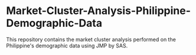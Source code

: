 # Market-Cluster-Analysis-Philippine-Demographic-Data
This repository contains the market cluster analysis performed on the Philippine's demographic data using JMP by SAS.
